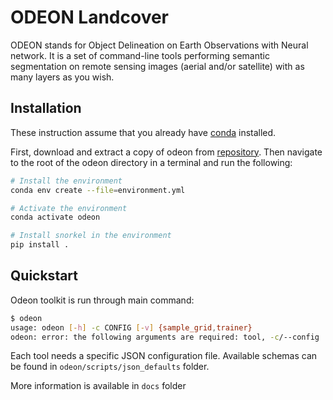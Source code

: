 # ODEON Landcover

ODEON stands for Object Delineation on Earth Observations with Neural network. It is a set of command-line tools performing semantic segmentation on remote sensing images (aerial and/or satellite) with as many layers as you wish.

## Installation

These instruction assume that you already have [conda](https://conda.io/) installed.

First, download and extract a copy of odeon from [repository](https://gitlab.com/dai-projets/odeon-landcover). Then navigate to the root of the odeon directory in a terminal and run the following:

```bash
# Install the environment
conda env create --file=environment.yml

# Activate the environment
conda activate odeon

# Install snorkel in the environment
pip install .
```

## Quickstart

Odeon toolkit is run through main command:
```bash
$ odeon
usage: odeon [-h] -c CONFIG [-v] {sample_grid,trainer}
odeon: error: the following arguments are required: tool, -c/--config
```

Each tool needs a specific JSON configuration file. Available schemas can be found in `odeon/scripts/json_defaults` folder.

More information is available in `docs` folder
